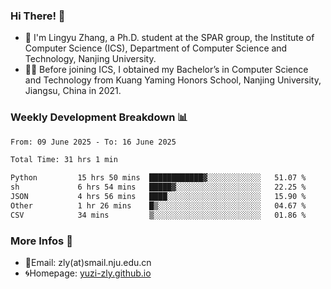 ### Hi There! 👋 
- 🐳 I'm Lingyu Zhang, a Ph.D. student at the SPAR group, the Institute of Computer Science (ICS), Department of Computer Science and Technology, Nanjing University.
- 🧑‍🎓 Before joining ICS, I obtained my Bachelor’s in Computer Science and Technology from Kuang Yaming Honors School, Nanjing University, Jiangsu, China in 2021.

### Weekly Development Breakdown :bar_chart:

<!--START_SECTION:waka-->

```txt
From: 09 June 2025 - To: 16 June 2025

Total Time: 31 hrs 1 min

Python         15 hrs 50 mins  ████████████▓░░░░░░░░░░░░   51.07 %
sh             6 hrs 54 mins   █████▓░░░░░░░░░░░░░░░░░░░   22.25 %
JSON           4 hrs 56 mins   ████░░░░░░░░░░░░░░░░░░░░░   15.90 %
Other          1 hr 26 mins    █▒░░░░░░░░░░░░░░░░░░░░░░░   04.67 %
CSV            34 mins         ▒░░░░░░░░░░░░░░░░░░░░░░░░   01.86 %
```

<!--END_SECTION:waka-->

<!--
### Github Contributions :octocat:

![](https://raw.githubusercontent.com/yuzi-zly/yuzi-zly/output/github-contribution-grid-snake.svg)              
-->

### More Infos 📖

- 📧Email: zly(at)smail.nju.edu.cn
- 🌀Homepage: [yuzi-zly.github.io](https://yuzi-zly.github.io/)
